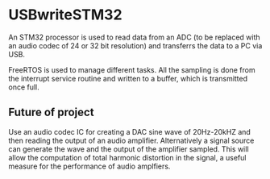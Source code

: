 # USBwriteSTM32

An STM32 processor is used to read data from an ADC (to be replaced with an audio codec of 24 or 32 bit resolution) 
and  transferrs the data to a PC via USB. 

FreeRTOS is used to manage different tasks. All the sampling is done from the interrupt service routine and written
to a buffer, which is transmitted once full. 

## Future of project

Use an audio codec IC for creating a DAC sine wave of 20Hz-20kHZ and then reading the output of an audio amplifier. 
Alternatively a signal source can generate the wave and the output of the amplifier sampled. This will allow the 
computation of total harmonic distortion in the signal, a useful measure for the performance of audio amplfiers. 
